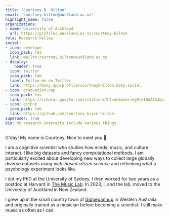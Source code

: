 ```yaml
---
title: "Courtney B. Hilton"
email: "courtney.hilton@auckland.ac.nz"
highlight_name: false
organizations:
- name: University of Auckland
  url: https://profiles.auckland.ac.nz/courtney-hilton
role: Research Fellow
social:
- icon: envelope
  icon_pack: fas
  link: mailto:courtney.hilton@auckland.ac.nz
- display:
    header: true
  icon: twitter
  icon_pack: fab
  label: Follow me on Twitter
  link: https://bsky.app/profile/courtneybhilton.bsky.social
- icon: graduation-cap
  icon_pack: fas
  link: https://scholar.google.com/citations?hl=en&user=egRtkI0AAAAJ&view_op=list_works
- icon: github
  icon_pack: fab
  link: https://github.com/courtney-bryce-hilton
superuser: true
bio: My research interests include various things.
---
```


G'day! My name is Courtney. Nice to meet you 🤝

I am a cognitive scientist who studies how minds, music, and culture interact. I like big datasets and fancy computational methods. I am particularly excited about developing new ways to collect large globally diverse datasets using *web-based citizen science* and rethinking what a psychology experiment looks like.

I did my PhD at the University of Sydney. I then worked for two years as a postdoc at Harvard in [The Music Lab](https://www.themusiclab.org/). In 2023, I, and the lab, moved to the University of Auckland in New Zealand.

I grew up in the small country town of [Gidgegannup](https://goo.gl/maps/Jg5GUTxj3RePSgJV8) in Western Australia and originally trained as a musician before becoming a scientist. I still make music as often as I can.


<!---{{< icon name="download" pack="fas" >}} Download my {{< staticref "uploads/demo_resume.pdf" "newtab" >}}resumé{{< /staticref >}}.--->
